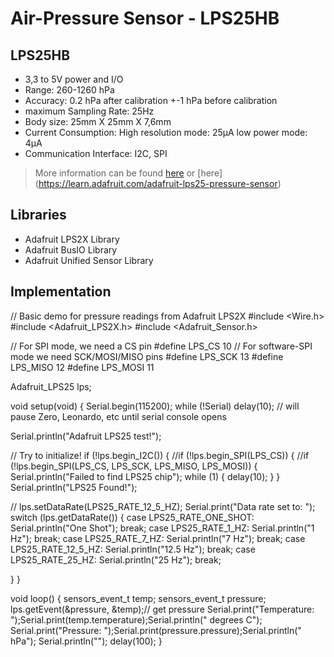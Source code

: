 # Air-Pressure Sensor - LPS25HB

## LPS25HB
- 3,3 to 5V power and I/O
- Range: 260-1260 hPa
- Accuracy: 0.2 hPa after calibration
            +-1 hPa before calibration
- maximum Sampling Rate: 25Hz
- Body size: 25mm X 25mm X 7,6mm
- Current Consumption: High resolution mode: 25µA
                      low power mode: 4µA
- Communication Interface: I2C, SPI
> More information can be found [here](https://www.adafruit.com/product/4530)
>or [here] (https://learn.adafruit.com/adafruit-lps25-pressure-sensor)


## Libraries
- Adafruit LPS2X Library
- Adafruit BusIO Library
- Adafruit Unified Sensor Library

## Implementation
// Basic demo for pressure readings from Adafruit LPS2X
#include <Wire.h>
#include <Adafruit_LPS2X.h>
#include <Adafruit_Sensor.h>

// For SPI mode, we need a CS pin
#define LPS_CS 10
// For software-SPI mode we need SCK/MOSI/MISO pins
#define LPS_SCK 13
#define LPS_MISO 12
#define LPS_MOSI 11

Adafruit_LPS25 lps;

void setup(void) {
  Serial.begin(115200);
  while (!Serial) delay(10);     // will pause Zero, Leonardo, etc until serial console opens

  Serial.println("Adafruit LPS25 test!");

  // Try to initialize!
  if (!lps.begin_I2C()) {
  //if (!lps.begin_SPI(LPS_CS)) {
  //if (!lps.begin_SPI(LPS_CS, LPS_SCK, LPS_MISO, LPS_MOSI)) {
    Serial.println("Failed to find LPS25 chip");
    while (1) { delay(10); }
  }
  Serial.println("LPS25 Found!");

//  lps.setDataRate(LPS25_RATE_12_5_HZ);
  Serial.print("Data rate set to: ");
  switch (lps.getDataRate()) {
    case LPS25_RATE_ONE_SHOT: Serial.println("One Shot"); break;
    case LPS25_RATE_1_HZ: Serial.println("1 Hz"); break;
    case LPS25_RATE_7_HZ: Serial.println("7 Hz"); break;
    case LPS25_RATE_12_5_HZ: Serial.println("12.5 Hz"); break;
    case LPS25_RATE_25_HZ: Serial.println("25 Hz"); break;

  }
}

void loop() {
  sensors_event_t temp;
  sensors_event_t pressure;
  lps.getEvent(&pressure, &temp);// get pressure
  Serial.print("Temperature: ");Serial.print(temp.temperature);Serial.println(" degrees C");
  Serial.print("Pressure: ");Serial.print(pressure.pressure);Serial.println(" hPa");
  Serial.println("");
  delay(100);
}
